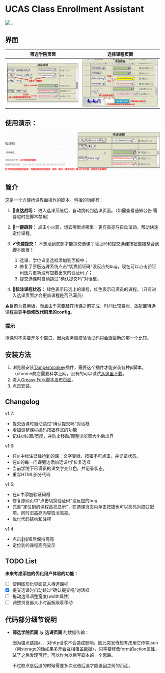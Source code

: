 # UCAS Class Enrollment Assistant

[![](https://img.shields.io/badge/GitHub-100000?style=for-the-badge&logo=github&logoColor=white)](https://github.com/barryZZJ/ucas_enrollment_assistant) [<img src="https://greasyfork.org/vite/assets/blacklogo96.e0c2c761.png" style="zoom:33%;" />](https://greasyfork.org/zh-CN/scripts/450128-ucas-class-enrollment-assistant)

## 界面
|筛选学院页面|选择课程页面|
|--|--|
|![](demo/dept.jpg)|![](demo/class.jpg)|

## 使用演示：
![](demo/usage.gif)



## 简介

这是一个方便抢课界面操作的脚本。包括的功能有：

1. **🚪直达战场：** 进入选课系统后，自动跳转到选课页面。（如需查看通知公告 需要临时把脚本禁用）
2. **🚀一键跳转：** 点击小火箭，想去哪里点哪里！更有高亮与自动滚动，帮助快速定位课程。
3. **✔快速提交：** 不想滚到底部才能提交选课？验证码和提交选课按钮直接整合到脚本面板！
   1. 选课、学位课复选框添加到面板中；
   2. 修复了原版选课系统点击"切换验证码"没反应的bug，现在可以点击验证码图片更新没有加载出来的验证码了；
   3. 提交选课时自动跳过"确认提交吗"对话框。

4. **🎨标注课程状态：** 绿色表示已选上的课程，红色表示已满员的课程。（只有进入选课页面才会更新课程是否已满员）


⚠️目前为自用版，而且由于需要赶在抢课之前完成，时间比较紧张，故配置待选课程需要**手动修改代码里的config**。

### 提示
抢课时不需要开多个窗口，因为服务器校验验证码只会跟最新的那一个比较。

## 安装方法

1. 浏览器安装[Tampermonkey](https://www.tampermonkey.net/)插件，需要这个插件才能安装各种js脚本。（chrome商店需要科学上网，没有的可以试试[从这里下载](https://www.crxsoso.com/webstore/detail/dhdgffkkebhmkfjojejmpbldmpobfkfo)。
2. 进入[Greasy Fork脚本发布页面](https://greasyfork.org/zh-CN/scripts/450128-ucas-class-enrollment-assistant)。
3. 点击安装。

## Changelog

v1.7:
- 提交选课时自动跳过"确认提交吗"对话框
- 增加调整课程编码按钮样式的功能
- 记住ui位置/宽度，并防止移动/调整浏览器大小后出界

v1.6:
- 在ui中标注已经抢到的课：文字变绿，按钮不可点击。并记录状态。
- 在ui的每一门课旁边添加选课/学位复选框
- 当前学院下已满员的课文字变红色。并记录状态。
- 重写HTML部分代码

v1.5:
- 在ui中添加验证码框
- 修复原网页中"点击切换验证码"没反应的bug
- 完善"定位到的课程高亮显示"，在选课页面内单击按钮也可以高亮对应匹配项。同时旧高亮内容取消高亮。
- 优化代码结构和注释

v1.4:
- 点击🚀按钮后保持高亮
- 定位到的课程高亮显示


## TODO List

**未来考虑添加的优化用户体验的功能：**

- [ ] 使用图形化界面录入待选课程
- [x] 提交选课时自动跳过"确认提交吗"对话框
- [ ] 拖动边缘调整宽度(width属性)
- [ ] 调整浏览器大小时面板跟着移动

## 代码部分细节说明

- **筛选学院页面** 与 **选课页面** 的数据传输：

  因为锚点链接`#...`对http请求不会造成影响，因此突发奇想考虑用它传输json（用storage的话如果多开会互相覆盖数据），只需要修改form的action属性，试了之后发现可行。可以作为以后写脚本的一个思路。
  
  不过缺点是后退的时候需要多次点击后退才能退回之前的页面。